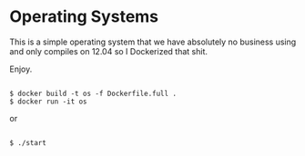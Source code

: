 # Operating Systems

This is a simple operating system that we have absolutely no business using and only compiles on 12.04 so I Dockerized that shit.

Enjoy.

```

$ docker build -t os -f Dockerfile.full .
$ docker run -it os

```

or

```

$ ./start

```
